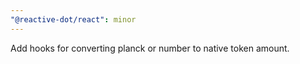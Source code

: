```yaml
---
"@reactive-dot/react": minor
---
```


Add hooks for converting planck or number to native token amount.
